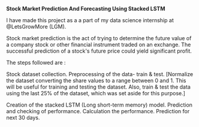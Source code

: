 **Stock Market Prediction And Forecasting Using Stacked LSTM**

I have made this project as a a part of my data science internship at @LetsGrowMore (LGM).

Stock market prediction is the act of trying to determine the future value of a company stock or other financial instrument traded on an exchange. The successful prediction of a stock's future price could yield significant profit.

The steps followed are :

Stock dataset collection.
Preprocessing of the data- train & test.
[Normalize the dataset converting the share values to a range between 0 and 1. This will be useful for training and testing the dataset. Also, train & test the data using the last 25% of the dataset, which was set aside for this purpose.]

Creation of the stacked LSTM (Long short-term memory) model.
Prediction and checking of performance.
Calculation the performance.
Prediction for next 30 days.

